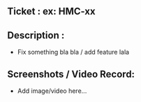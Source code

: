 ## Ticket : ex: HMC-xx

## Description :

- Fix something bla bla / add feature lala

## Screenshots / Video Record:

- Add image/video here...
